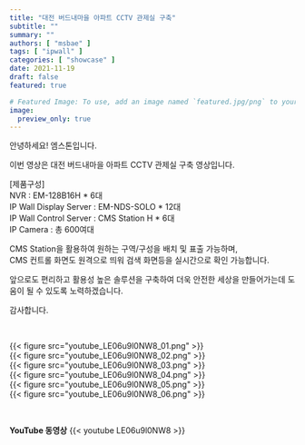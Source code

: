 ```yaml
---
title: "대전 버드내마을 아파트 CCTV 관제실 구축"
subtitle: ""
summary: ""
authors: [ "msbae" ]
tags: [ "ipwall" ]
categories: [ "showcase" ]
date: 2021-11-19
draft: false
featured: true

# Featured Image: To use, add an image named `featured.jpg/png` to your page's folder.
image:
  preview_only: true
---
```


안녕하세요! 엠스톤입니다.

이번 영상은 대전 버드내마을 아파트 CCTV 관제실 구축 영상입니다. 

[제품구성]<br>
NVR : EM-128B16H * 6대<br>
IP Wall Display Server : EM-NDS-SOLO * 12대<br>
IP Wall Control Server : CMS Station H * 6대<br>
IP Camera : 총 600여대

CMS Station을 활용하여 원하는 구역/구성을 배치 및 표출 가능하며,<br>CMS 컨트롤 화면도 원격으로 띄워 검색 화면등을 실시간으로 확인 가능합니다.

앞으로도 편리하고 활용성 높은 솔루션을 구축하여 더욱 안전한 세상을 만들어가는데 도움이 될 수 있도록 노력하겠습니다.

감사합니다.

&nbsp;

<div class="container"><div class="row no-gutters">
<div class="col-sm-6">{{< figure src="youtube_LE06u9l0NW8_01.png" >}}</div>
<div class="col-sm-6">{{< figure src="youtube_LE06u9l0NW8_02.png" >}}</div>
<div class="col-sm-6">{{< figure src="youtube_LE06u9l0NW8_03.png" >}}</div>
<div class="col-sm-6">{{< figure src="youtube_LE06u9l0NW8_04.png" >}}</div>
<div class="col-sm-6">{{< figure src="youtube_LE06u9l0NW8_05.png" >}}</div>
<div class="col-sm-6">{{< figure src="youtube_LE06u9l0NW8_06.png" >}}</div>
</div></div>

&nbsp;

**YouTube 동영상**
{{< youtube LE06u9l0NW8 >}}

